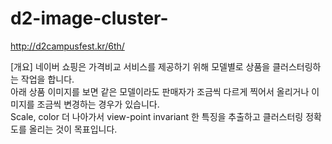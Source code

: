 # d2-image-cluster-

http://d2campusfest.kr/6th/ <br/>

[개요]
네이버 쇼핑은 가격비교 서비스를 제공하기 위해 모델별로 상품을 클러스터링하는 작업을 합니다. <br/>
아래 상품 이미지를 보면 같은 모델이라도 판매자가 조금씩 다르게 찍어서 올리거나 이미지를 조금씩 변경하는 경우가 있습니다.<br/>
Scale, color 더 나아가서 view-point invariant 한 특징을 추출하고 클러스터링 정확도를 올리는 것이 목표입니다.<br/>
